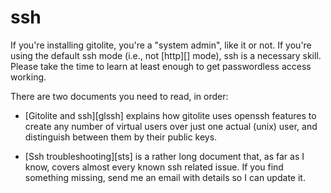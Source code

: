 # ssh

If you're installing gitolite, you're a "system admin", like it or not.  If
you're using the default ssh mode (i.e., not [http][] mode), ssh is a
necessary skill.  Please take the time to learn at least enough to get
passwordless access working.

There are two documents you need to read, in order:

  * [Gitolite and ssh][glssh] explains how gitolite uses openssh features to
    create any number of virtual users over just one actual (unix) user, and
    distinguish between them by their public keys.

  * [Ssh troubleshooting][sts] is a rather long document that, as far as I
    know, covers almost every known ssh related issue.  If you find something
    missing, send me an email with details so I can update it.
